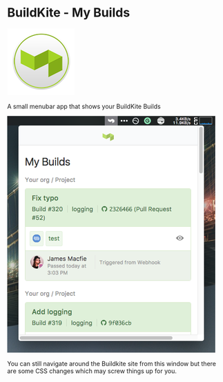 # BuildKite - My Builds

![](logo.png)

A small menubar app that shows your BuildKite Builds

![](demo.png)

You can still navigate around the Buildkite site from this window but there are some CSS changes which may screw things up for you.

